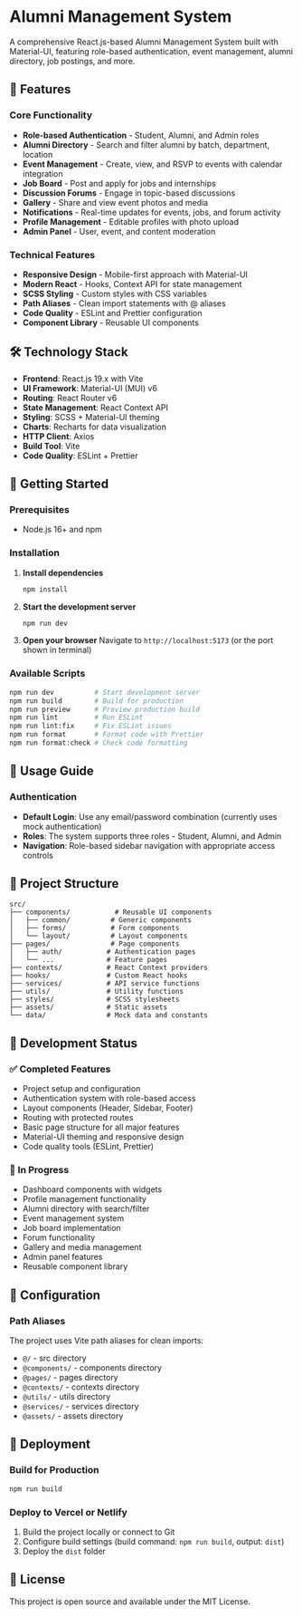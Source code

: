 # Alumni Management System

A comprehensive React.js-based Alumni Management System built with Material-UI, featuring role-based authentication, event management, alumni directory, job postings, and more.

## 🚀 Features

### Core Functionality
- **Role-based Authentication** - Student, Alumni, and Admin roles
- **Alumni Directory** - Search and filter alumni by batch, department, location
- **Event Management** - Create, view, and RSVP to events with calendar integration
- **Job Board** - Post and apply for jobs and internships
- **Discussion Forums** - Engage in topic-based discussions
- **Gallery** - Share and view event photos and media
- **Notifications** - Real-time updates for events, jobs, and forum activity
- **Profile Management** - Editable profiles with photo upload
- **Admin Panel** - User, event, and content moderation

### Technical Features
- **Responsive Design** - Mobile-first approach with Material-UI
- **Modern React** - Hooks, Context API for state management
- **SCSS Styling** - Custom styles with CSS variables
- **Path Aliases** - Clean import statements with @ aliases
- **Code Quality** - ESLint and Prettier configuration
- **Component Library** - Reusable UI components

## 🛠️ Technology Stack

- **Frontend**: React.js 19.x with Vite
- **UI Framework**: Material-UI (MUI) v6
- **Routing**: React Router v6
- **State Management**: React Context API
- **Styling**: SCSS + Material-UI theming
- **Charts**: Recharts for data visualization
- **HTTP Client**: Axios
- **Build Tool**: Vite
- **Code Quality**: ESLint + Prettier

## 🚀 Getting Started

### Prerequisites
- Node.js 16+ and npm

### Installation

1. **Install dependencies**
   ```bash
   npm install
   ```

2. **Start the development server**
   ```bash
   npm run dev
   ```

3. **Open your browser**
   Navigate to `http://localhost:5173` (or the port shown in terminal)

### Available Scripts

```bash
npm run dev          # Start development server
npm run build        # Build for production
npm run preview      # Preview production build
npm run lint         # Run ESLint
npm run lint:fix     # Fix ESLint issues
npm run format       # Format code with Prettier
npm run format:check # Check code formatting
```

## 🎯 Usage Guide

### Authentication
- **Default Login**: Use any email/password combination (currently uses mock authentication)
- **Roles**: The system supports three roles - Student, Alumni, and Admin
- **Navigation**: Role-based sidebar navigation with appropriate access controls

## 🎨 Project Structure

```
src/
├── components/           # Reusable UI components
│   ├── common/          # Generic components
│   ├── forms/           # Form components
│   └── layout/          # Layout components
├── pages/               # Page components
│   ├── auth/           # Authentication pages
│   └── ...             # Feature pages
├── contexts/           # React Context providers
├── hooks/              # Custom React hooks
├── services/           # API service functions
├── utils/              # Utility functions
├── styles/             # SCSS stylesheets
├── assets/             # Static assets
└── data/               # Mock data and constants
```

## 🧪 Development Status

### ✅ Completed Features
- Project setup and configuration
- Authentication system with role-based access
- Layout components (Header, Sidebar, Footer)
- Routing with protected routes
- Basic page structure for all major features
- Material-UI theming and responsive design
- Code quality tools (ESLint, Prettier)

### 🚧 In Progress
- Dashboard components with widgets
- Profile management functionality
- Alumni directory with search/filter
- Event management system
- Job board implementation
- Forum functionality
- Gallery and media management
- Admin panel features
- Reusable component library

## 🔧 Configuration

### Path Aliases
The project uses Vite path aliases for clean imports:
- `@/` - src directory
- `@components/` - components directory
- `@pages/` - pages directory
- `@contexts/` - contexts directory
- `@utils/` - utils directory
- `@services/` - services directory
- `@assets/` - assets directory

## 🚀 Deployment

### Build for Production
```bash
npm run build
```

### Deploy to Vercel or Netlify
1. Build the project locally or connect to Git
2. Configure build settings (build command: `npm run build`, output: `dist`)
3. Deploy the `dist` folder

## 📝 License

This project is open source and available under the MIT License.
